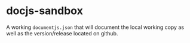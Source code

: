 <!--
@page docjs-sandbox DocumentJS Sandbox
-->


# docjs-sandbox


A working `documentjs.json` that will document the local working copy as well as the version/release located on github.
